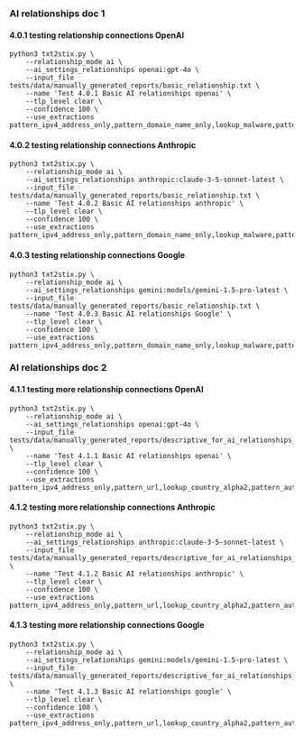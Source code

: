 ### AI relationships doc 1

#### 4.0.1 testing relationship connections OpenAI

```shell
python3 txt2stix.py \
	--relationship_mode ai \
	--ai_settings_relationships openai:gpt-4o \
	--input_file tests/data/manually_generated_reports/basic_relationship.txt \
	--name 'Test 4.0.1 Basic AI relationships openai' \
	--tlp_level clear \
	--confidence 100 \
	--use_extractions pattern_ipv4_address_only,pattern_domain_name_only,lookup_malware,pattern_email_address
```

#### 4.0.2 testing relationship connections Anthropic

```shell
python3 txt2stix.py \
	--relationship_mode ai \
	--ai_settings_relationships anthropic:claude-3-5-sonnet-latest \
	--input_file tests/data/manually_generated_reports/basic_relationship.txt \
	--name 'Test 4.0.2 Basic AI relationships anthropic' \
	--tlp_level clear \
	--confidence 100 \
	--use_extractions pattern_ipv4_address_only,pattern_domain_name_only,lookup_malware,pattern_email_address
```

#### 4.0.3 testing relationship connections Google

```shell
python3 txt2stix.py \
	--relationship_mode ai \
	--ai_settings_relationships gemini:models/gemini-1.5-pro-latest \
	--input_file tests/data/manually_generated_reports/basic_relationship.txt \
	--name 'Test 4.0.3 Basic AI relationships Google' \
	--tlp_level clear \
	--confidence 100 \
	--use_extractions pattern_ipv4_address_only,pattern_domain_name_only,lookup_malware,pattern_email_address
```

### AI relationships doc 2

#### 4.1.1 testing more relationship connections OpenAI

```shell
python3 txt2stix.py \
	--relationship_mode ai \
	--ai_settings_relationships openai:gpt-4o \
	--input_file tests/data/manually_generated_reports/descriptive_for_ai_relationships_1.txt \
	--name 'Test 4.1.1 Basic AI relationships openai' \
	--tlp_level clear \
	--confidence 100 \
	--use_extractions pattern_ipv4_address_only,pattern_url,lookup_country_alpha2,pattern_autonomous_system_number,lookup_malware,pattern_file_hash_sha_256,lookup_mitre_attack_enterprise_id
```

#### 4.1.2 testing more relationship connections Anthropic

```shell
python3 txt2stix.py \
	--relationship_mode ai \
	--ai_settings_relationships anthropic:claude-3-5-sonnet-latest \
	--input_file tests/data/manually_generated_reports/descriptive_for_ai_relationships_1.txt \
	--name 'Test 4.1.2 Basic AI relationships anthropic' \
	--tlp_level clear \
	--confidence 100 \
	--use_extractions pattern_ipv4_address_only,pattern_url,lookup_country_alpha2,pattern_autonomous_system_number,lookup_malware,pattern_file_hash_sha_256,lookup_mitre_attack_enterprise_id
```

#### 4.1.3 testing more relationship connections Google

```shell
python3 txt2stix.py \
	--relationship_mode ai \
	--ai_settings_relationships gemini:models/gemini-1.5-pro-latest \
	--input_file tests/data/manually_generated_reports/descriptive_for_ai_relationships_1.txt \
	--name 'Test 4.1.3 Basic AI relationships google' \
	--tlp_level clear \
	--confidence 100 \
	--use_extractions pattern_ipv4_address_only,pattern_url,lookup_country_alpha2,pattern_autonomous_system_number,lookup_malware,pattern_file_hash_sha_256,lookup_mitre_attack_enterprise_id
```